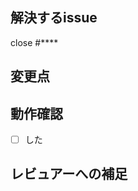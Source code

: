 ## 解決するissue

close #****

## 変更点

<!-- PRで変わったところを簡単に -->

## 動作確認

- [ ] した

## レビュアーへの補足


<!-- レビューリクエスト後は、Slackでもメンションしてお願いすることを推奨します。 -->
